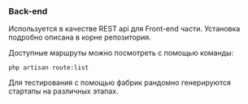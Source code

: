 ### Back-end

Используется в качестве REST api для Front-end части. Установка подробно описана в корне репозитория.

Доступные маршруты можно посмотреть с помощью команды: 

```
php artisan route:list
```

Для тестирования с помощью фабрик рандомно генерируются стартапы на различных этапах.
